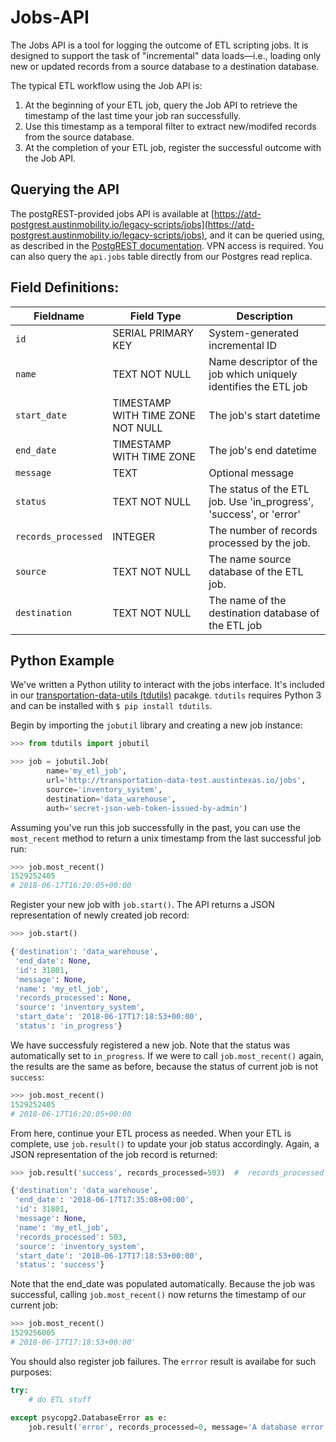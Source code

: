 # Jobs-API

The Jobs API is a tool for logging the outcome of ETL scripting jobs. It is designed to support the task of "incremental" data loads—i.e., loading only new or updated records from a source database to a destination database.

The typical ETL workflow using the Job API is:

1. At the beginning of your ETL job, query the Job API to retrieve the timestamp of the last time your job ran successfully.
2. Use this timestamp as a temporal filter to extract new/modifed records from the source database.
3. At the completion of your ETL job, register the successful outcome with the Job API.

## Querying the API

The postgREST-provided jobs API is available at [https://atd-postgrest.austinmobility.io/legacy-scripts/jobs](https://atd-postgrest.austinmobility.io/legacy-scripts/jobs), and it can be queried using, as described in the [PostgREST documentation](http://postgrest.org/en/v5.0/api.html). VPN access is required.  You can also query the `api.jobs` table directly from our Postgres read replica.

## Field Definitions:

| Fieldname           | Field Type                        | Description                                                          |
| ------------------- | --------------------------------- | -------------------------------------------------------------------- |
| `id`                | SERIAL PRIMARY KEY                | System-generated incremental ID                                      |
| `name`              | TEXT NOT NULL                     | Name descriptor of the job which uniquely identifies the ETL job     |
| `start_date`        | TIMESTAMP WITH TIME ZONE NOT NULL | The job's start datetime                                             |
| `end_date`          | TIMESTAMP WITH TIME ZONE          | The job's end datetime                                               |
| `message`           | TEXT                              | Optional message                                                     |
| `status`            | TEXT NOT NULL                     | The status of the ETL job. Use 'in\_progress', 'success', or 'error' |
| `records_processed` | INTEGER                           | The number of records processed by the job.                          |
| `source`            | TEXT NOT NULL                     | The name source database of the ETL job.                             |
| `destination`       | TEXT NOT NULL                     | The name of the destination database of the ETL job                  |

## Python Example

We've written a Python utility to interact with the jobs interface. It's included in our [transportation-data-utils (tdutils)](http://github.com/cityofaustin/transportation-data-utils) pacakge. `tdutils` requires Python 3 and can be installed with `$ pip install tdutils`.

Begin by importing the `jobutil` library and creating a new job instance:

```python
>>> from tdutils import jobutil

>>> job = jobutil.Job(
        name='my_etl_job',
        url='http://transportation-data-test.austintexas.io/jobs',
        source='inventory_system',
        destination='data_warehouse',
        auth='secret-json-web-token-issued-by-admin')
```

Assuming you've run this job successfully in the past, you can use the `most_recent` method to return a unix timestamp from the last successful job run:

```python
>>> job.most_recent()
1529252405
# 2018-06-17T16:20:05+00:00
```

Register your new job with `job.start()`. The API returns a JSON representation of newly created job record:

```python
>>> job.start()

{'destination': 'data_warehouse',
 'end_date': None,
 'id': 31801,
 'message': None,
 'name': 'my_etl_job',
 'records_processed': None,
 'source': 'inventory_system',
 'start_date': '2018-06-17T17:18:53+00:00',
 'status': 'in_progress'}
```

We have successfuly registered a new job. Note that the status was automatically set to `in_progress`. If we were to call `job.most_recent()` again, the results are the same as before, because the status of current job is not `success`:

```python
>>> job.most_recent()
1529252405
# 2018-06-17T16:20:05+00:00
```

From here, continue your ETL process as needed. When your ETL is complete, use `job.result()` to update your job status accordingly. Again, a JSON representation of the job record is returned:

```python
>>> job.result('success', records_processed=503)  #  records_processed is optional, but preferred

{'destination': 'data_warehouse',
 'end_date': '2018-06-17T17:35:08+00:00',
 'id': 31801,
 'message': None,
 'name': 'my_etl_job',
 'records_processed': 503,
 'source': 'inventory_system',
 'start_date': '2018-06-17T17:18:53+00:00',
 'status': 'success'}
```

Note that the end\_date was populated automatically. Because the job was successful, calling `job.most_recent()` now returns the timestamp of our current job:

```python
>>> job.most_recent()
1529256005
# 2018-06-17T17:18:53+00:00'
```

You should also register job failures. The `errror` result is availabe for such purposes:

```python
try:
    # do ETL stuff

except psycopg2.DatabaseError as e:
    job.result('error', records_processed=0, message='A database error occured.')
```
